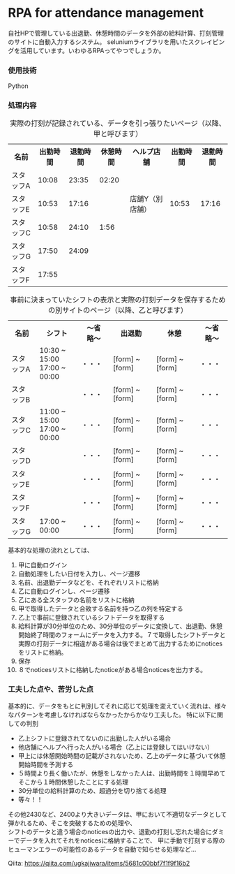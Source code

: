 # RPA for attendance management
自社HPで管理している出退勤、休憩時間のデータを外部の給料計算、打刻管理のサイトに自動入力するシステム。
seluniumライブラリを用いたスクレイピングを活用しています。いわゆるRPAってやつでしょうか。

### 使用技術
Python

### 処理内容

<table>
  <caption>実際の打刻が記録されている、データを引っ張りたいページ（以降、甲と呼びます）</caption>
  <tr>
    <th>名前</th>
    <th>出勤時間</th>
    <th>退勤時間</th>
    <th>休憩時間</th>
    <th>ヘルプ店舗</th>
    <th>出勤時間</th>
    <th>退勤時間</th>
  </tr>
  <tr>
    <td>スタッフA</td>
    <td>10:08</td>
    <td>23:35</td>
    <td>02:20</td>
    <td></td>
    <td></td>
    <td></td>
  </tr>
  <tr>
    <td>スタッフE</td>
    <td>10:53</td>
    <td>17:16</td>
    <td></td>
    <td>店舗Y（別店舗）</td>
    <td>10:53</td>
    <td>17:16</td>
  </tr>
  <tr>
    <td>スタッフC</td>
    <td>10:58</td>
    <td>24:10</td>
    <td>1:56</td>
    <td></td>
    <td></td>
    <td></td>
  </tr>
  <tr>
    <td>スタッフG</td>
    <td>17:50</td>
    <td>24:09</td>
    <td></td>
    <td></td>
    <td></td>
    <td></td>
  </tr>
  <tr>
    <td>スタッフF</td>
    <td>17:55</td>
    <td></td>
    <td></td>
    <td></td>
    <td></td>
    <td></td>
  </tr>
</table>
<table>
  <caption>事前に決まっていたシフトの表示と実際の打刻データを保存するための別サイトのページ（以降、乙と呼びます）</caption>
  <tr>
    <th>名前</th>
    <th>シフト</th>
    <th>〜省略〜</th>
    <th>出退勤</th>
    <th>休憩</th>
    <th>〜省略〜</th>
  </tr>
  <tr>
    <td>スタッフA</td>
    <td>
      <div>
      10:30 ~ 15:00
      </div>
      <div>
      17:00 ~ 00:00
      </div>
    </td>
    <td>・・・</td>
    <td>
    [form]
    ~
    [form]
    </td>
    <td>
    [form]
    ~
    [form]
    </td>
    <td>・・・</td>
  </tr>
  <tr>
    <td>スタッフB</td>
    <td>
    </td>
    <td>・・・</td>
    <td>
    [form]
    ~
    [form]
    </td>
    <td>
    [form]
    ~
    [form]
    </td>
    <td>・・・</td>
  </tr>
  <tr>
    <td>スタッフC</td>
    <td>
      <div>
      11:00 ~ 15:00
      </div>
      <div>
      17:00 ~ 00:00
      </div>
    </td>
    <td>・・・</td>
    <td>
    [form]
    ~
    [form]
    </td>
    <td>
    [form]
    ~
    [form]
    </td>
    <td>・・・</td>
  </tr>
  <tr>
    <td>スタッフD</td>
    <td>
    </td>
    <td>・・・</td>
    <td>
    [form]
    ~
    [form]
    </td>
    <td>
    [form]
    ~
    [form]
    </td>
    <td>・・・</td>
  </tr>
  <tr>
    <td>スタッフE</td>
    <td>
    </td>
    <td>・・・</td>
    <td>
    [form]
    ~
    [form]
    </td>
    <td>
    [form]
    ~
    [form]
    </td>
    <td>・・・</td>
  </tr>
  <tr>
    <td>スタッフF</td>
    <td>
    </td>
    <td>・・・</td>
    <td>
    [form]
    ~
    [form]
    </td>
    <td>
    [form]
    ~
    [form]
    </td>
    <td>・・・</td>
  </tr>
  <tr>
    <td>スタッフG</td>
    <td>
      <div>
      17:00 ~ 00:00
      </div>
    </td>
    <td>・・・</td>
    <td>
    [form]
    ~
    [form]
    </td>
    <td>
    [form]
    ~
    [form]
    </td>
    <td>・・・</td>
  </tr>
</table>
基本的な処理の流れとしては、
<ol>
  <li>甲に自動ログイン</li>
  <li>自動処理をしたい日付を入力し、ページ遷移</li>
  <li>名前、出退勤データなどを、それぞれリストに格納</li>
  <li>乙に自動ログインし、ページ遷移</li>
  <li>乙にある全スタッフの名前をリストに格納</li>
  <li>甲で取得したデータと合致する名前を持つ乙の列を特定する</li>
  <li>乙上で事前に登録されているシフトデータを取得する</li>
  <li>給料計算が30分単位のため、30分単位のデータに変換して、出退勤、休憩開始終了時間のフォームにデータを入力する。７で取得したシフトデータと実際の打刻データに相違がある場合は後でまとめて出力するためにnoticesをリストに格納。</li>
  <li>保存</li>
  <li>８でnoticesリストに格納したnoticeがある場合noticesを出力する。</li>
</ol>

### 工夫した点や、苦労した点
基本的に、データをもとに判別してそれに応じて処理を変えていく流れは、様々なパターンを考慮しなければならなかったからかなり工夫した。
特に以下に関しての判別
<ul>
  <li>乙上シフトに登録されてないのに出勤した人がいる場合</li>
  <li>他店舗にヘルプへ行った人がいる場合（乙上には登録してはいけない）</li>
  <li>甲上には休憩開始時間の記載がされないため、乙上のデータに基づいて休憩開始時間を予測する</li>
  <li>５時間より長く働いたが、休憩をしなかった人は、出勤時間を１時間早めてそこから１時間休憩したことにする処理</li>
  <li>30分単位の給料計算のため、超過分を切り捨てる処理</li>
  <li>等々！！</li>
</ul>
その他2430など、2400より大きいデータは、甲において不適切なデータとして弾かれるため、そこを突破するための処理や、<br>
シフトのデータと違う場合のnoticesの出力や、退勤の打刻し忘れた場合にダミーでデータを入れてそれをnoticesに格納することで、
甲に手動で打刻する際のヒューマンエラーの可能性のあるデータを自動で知らせる処理など...

Qiita: https://qiita.com/ugkajiwara/items/5681c00bbf7f1f9f16b2
